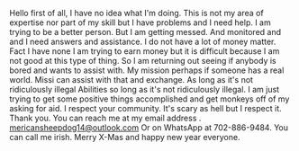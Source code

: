 Hello first of all, I have no idea what I'm doing. This is not my area of expertise nor part of my skill but I have problems and I need help.
I am trying to be a better person. But I am getting messed.  And monitored and and I need answers and assistance. I do not have a lot of money matter. Fact I have none I am trying to earn money but it is difficult because I am not good at this type of thing. So I am returning out seeing if anybody is bored and wants to assist with.  My mission perhaps if someone has a real world. Missi can assist with that and exchange.
As long as it's not ridiculously illegal Abilities so long as it's not ridiculously illegal. I am just trying to get some positive things accomplished and get monkeys off of my asking for aid. I respect your community. It's scary as hell but I respect it. Thank you. You can reach me at my email address . mericansheepdog14@outlook.com Or on WhatsApp at 702-886-9484. You can call me irish. Merry X-Mas and happy new year everyone.
